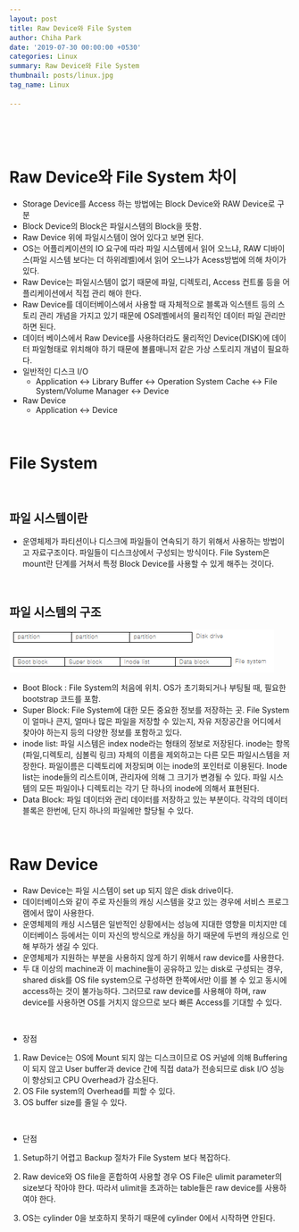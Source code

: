 ```yaml
---
layout: post
title: Raw Device와 File System
author: Chiha Park
date: '2019-07-30 00:00:00 +0530'
categories: Linux 
summary: Raw Device와 File System
thumbnail: posts/linux.jpg
tag_name: Linux

---
```


​    

 <br>



# Raw Device와 File System 차이

- Storage Device를 Access 하는 방법에는 Block Device와 RAW Device로 구분
- Block Device의 Block은 파일시스템의 Block을 뜻함.
- Raw Device 위에 파일시스템이 얹어 있다고 보면 된다.
- OS는 어플리케이션의 IO 요구에 따라 파일 시스템에서 읽어 오느냐, RAW 디바이스(파일 시스템 보다는 더 하위레벨)에서 읽어 오느냐가 Acess방법에 의해 차이가 있다.
- Raw Device는 파일시스템이 없기 때문에 파일, 디렉토리, Access 컨트롤 등을 어플리케이션에서 직접 관리 해야 한다.
- Raw Device를 데이터베이스에서 사용할 때 자체적으로 블록과 익스텐트 등의 스토리 관리 개념을 가지고 있기 때문에 OS레벨에서의 물리적인 데이터 파일 관리만 하면 된다.
- 데이터 베이스에서 Raw Device를 사용하더라도 물리적인 Device(DISK)에 데이터 파일형태로 위치해야 하기 때문에 볼륨매니저 같은 가상 스토리지 개념이 필요하다.
- 일반적인 디스크 I/O
  - Application <-> Library Buffer <-> Operation System Cache <-> File System/Volume Manager <-> Device
- Raw Device 
  - Application <-> Device



 <br>

# File System

 <br>

## 파일 시스템이란

- 운영체제가 파티션이나 디스크에 파일들이 연속되기 하기 위해서 사용하는 방법이고 자료구조이다. 파일들이 디스크상에서 구성되는 방식이다. File System은 mount란 단계를 거쳐서 특정 Block Device를 사용할 수 있게 해주는 것이다.

 <br>

## 파일 시스템의 구조

![](/assets/img/posts/Filesystem.PNG)

- Boot Block : File System의 처음에 위치. OS가 초기화되거나 부팅될 때, 필요한 bootstrap 코드를 포함.
- Super Block: File System에 대한 모든 중요한 정보를 저장하는 곳. File System이 얼마나 큰지, 얼마나 많은 파일을 저장할 수 있는지, 자유 저장공간을 어디에서 찾아야 하는지 등의 다양한 정보를 포함하고 있다.
- inode list: 파일 시스템은 index node라는 형태의 정보로 저장된다. inode는 항목(파일,디렉토리, 심볼릭 링크) 자체의 이름을 제외하고는 다른 모든 파일시스템을 저장한다. 파일이름은 디렉토리에 저장되며 이는 inode의 포인터로 이용된다. Inode list는 inode들의 리스트이며, 관리자에 의해 그 크기가 변경될 수 있다. 파일 시스템의 모든 파일이나 디렉토리는 각기 단 하나의 inode에 의해서 표현된다.
- Data Block: 파일 데이터와 관리 데이터를 저장하고 있는 부분이다. 각각의 데이터 블록은 한번에, 단지 하나의 파일에만 할당될 수 있다.

 <br>



# Raw Device

- Raw Device는 파일 시스템이 set up 되지 않은 disk drive이다. 
- 데이터베이스와 같이 주로 자신들의 캐싱 시스템을 갖고 있는 경우에 서비스 프로그램에서 많이 사용한다.
- 운영체제의 캐싱 시스템은 일반적인 상황에서는 성능에 지대한 영향을 미치지만 데이터베이스 등에서는 이미 자신의 방식으로 캐싱을 하기 때문에 두번의 캐싱으로 인해 부하가 생길 수 있다. 
- 운영체제가 지원하는 부분을 사용하지 않게 하기 위해서 raw device를 사용한다.
- 두 대 이상의 machine과 이 machine들이 공유하고 있는 disk로 구성되는 경우, shared disk를 OS file system으로 구성하면 한쪽에서만 이를 볼 수 있고 동시에 access하는 것이 불가능하다. 그러므로 raw device를 사용해야 하며, raw device를 사용하면 OS를 거치지 않으므로 보다 빠른 Access를 기대할 수 있다.

 <br>

- 장점

1. Raw Device는 OS에 Mount 되지 않는 디스크이므로 OS 커널에 의해 Buffering이 되지 않고 User buffer과 device 간에 직접 data가 전송되므로 disk I/O 성능이 향상되고 CPU Overhead가 감소된다.
2. OS File system의 Overhead를 피할 수 있다.
3. OS buffer size를 줄일 수 있다.

 <br>

- 단점

1. Setup하기 어렵고 Backup 절차가 File System 보다 복잡하다.

2. Raw device와 OS file을 혼합하여 사용할 경우 OS File은 ulimit parameter의 size보다 작아야 한다. 따라서 ulimit을 초과하는 table들은 raw device를 사용하여야 한다.

3. OS는 cylinder 0을 보호하지 못하기 때문에 cylinder 0에서 시작하면 안된다.

   
